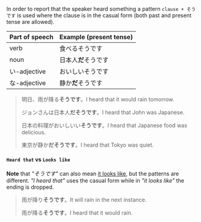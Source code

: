 In order to report that the speaker heard something a pattern `clause + そうです` is used where the clause is in the casual form (both past and present tense are allowed).

|Part of speech|Example (present tense)|
|-|-|
|verb|食べるそうです|
|noun|日本人**だ**そうです|
|い-adjective|おいしいそうです|
|な-adjective|静か**だ**そうです|

>明日、雨が降る**そうです**。I heard that it would rain tomorrow.
>
>ジョンさんは日本人**だそうです**。I heard that John was Japanese.
>
>日本の料理がおいしいい**そうです**。I heard that Japanese food was delicious.
>
>東京が静か**だそうです**。I heard that Tokyo was quiet.

#### `Heard that` vs `Looks like`
**Note** that *"そうです"* can also mean [it looks like](106), but the patterns are different. *"I heard that"* uses the casual form while in *"it looks like"* the ending is dropped.
>雨が降り**そうです**。It will rain in the next instance.
>
>雨が降る**そうです**。I heard that it would rain.